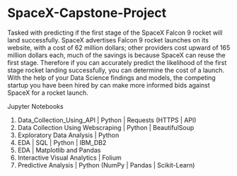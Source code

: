# SpaceX-Capstone-Project

Tasked with predicting if the first stage of the SpaceX Falcon 9 rocket will land successfully.  SpaceX advertises Falcon 9 rocket launches on its website, with a cost of 62 million dollars; other providers cost upward of 165 million dollars each, much of the savings is because SpaceX can reuse the first stage.   Therefore if you can accurately predict the likelihood of the first stage rocket landing successfully, you can determine the cost of a launch. With the help of your Data Science findings and models, the competing startup you have been hired by can make more informed bids against SpaceX for a rocket launch. 

Jupyter Notebooks

1. Data_Collection_Using_API | Python | Requests (HTTPS | API)
2. Data Collection Using Webscraping | Python | BeautifulSoup
3. Exploratory Data Analysis | Python
4. EDA | SQL | Python | IBM_DB2
5. EDA | Matplotlib and Pandas 
6. Interactive Visual Analytics | Folium
7. Predictive Analysis | Python (NumPy | Pandas | Scikit-Learn)
